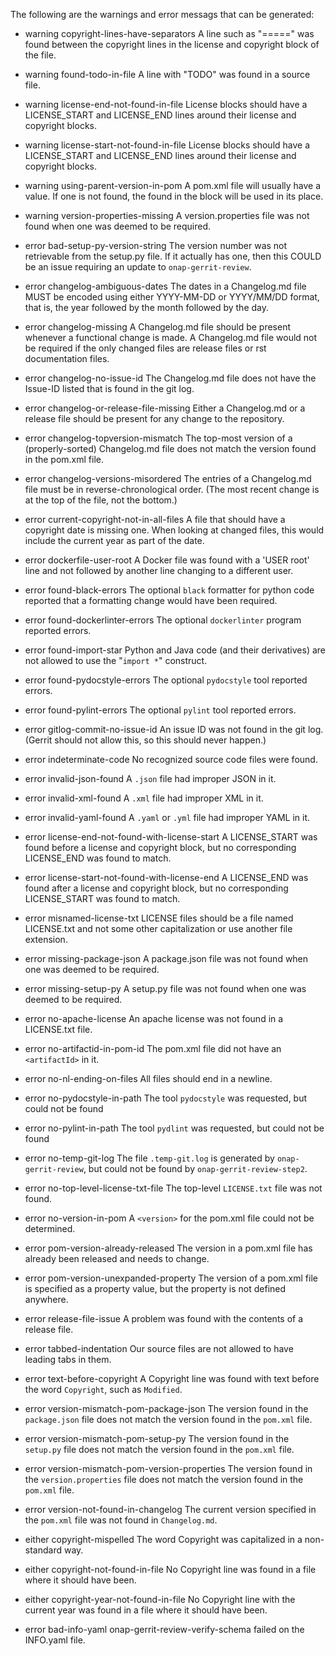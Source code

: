 The following are the warnings and error messags that can be generated:

* warning copyright-lines-have-separators
A line such as "=====" was found between the copyright lines in the
license and copyright block of the file.

* warning found-todo-in-file
A line with "TODO" was found in a source file.

* warning license-end-not-found-in-file
License blocks should have a LICENSE_START and LICENSE_END lines
around their license and copyright blocks.

* warning license-start-not-found-in-file
License blocks should have a LICENSE_START and LICENSE_END lines
around their license and copyright blocks.

* warning using-parent-version-in-pom
A pom.xml file will usually have a <version> value.
If one is not found, the <version> found in the <parent> block
will be used in its place.

* warning version-properties-missing
A version.properties file was not found when one was deemed to be required.

* error bad-setup-py-version-string
The version number was not retrievable from the setup.py file.
If it actually has one, then this COULD be an issue requiring an update to
`onap-gerrit-review`.

* error changelog-ambiguous-dates
The dates in a Changelog.md file MUST be encoded using either YYYY-MM-DD
or YYYY/MM/DD format, that is, the year followed by the month followed by the day.

* error changelog-missing
A Changelog.md file should be present whenever a functional change is made.
A Changelog.md file would not be required if the only changed files are
release files or rst documentation files.

* error changelog-no-issue-id
The Changelog.md file does not have the Issue-ID listed that is found in the
git log.

* error changelog-or-release-file-missing
Either a Changelog.md or a release file should be present for any change
to the repository.

* error changelog-topversion-mismatch
The top-most version of a (properly-sorted) Changelog.md file does not match
the version found in the pom.xml file.

* error changelog-versions-misordered
The entries of a Changelog.md file must be in reverse-chronological order.
(The most recent change is at the top of the file, not the bottom.)

* error current-copyright-not-in-all-files
A file that should have a copyright date is missing one.
When looking at changed files, this would include the current year as
part of the date.

* error dockerfile-user-root
A Docker file was found with a 'USER root' line and not followed by another
line changing to a different user.

* error found-black-errors
The  optional `black` formatter for python code reported that a formatting change would
have been required.

* error found-dockerlinter-errors
The optional `dockerlinter` program reported errors.

* error found-import-star
Python and Java code (and their derivatives) are not allowed to use the
"`import *`" construct.

* error found-pydocstyle-errors
The optional `pydocstyle` tool reported errors.

* error found-pylint-errors
The optional `pylint` tool reported errors.

* error gitlog-commit-no-issue-id
An issue ID was not found in the git log.
(Gerrit should not allow this, so this should never happen.)

* error indeterminate-code
No recognized source code files were found.

* error invalid-json-found
A `.json` file had improper JSON in it. 

* error invalid-xml-found
A `.xml` file had improper XML in it. 

* error invalid-yaml-found
A `.yaml` or `.yml` file had improper YAML in it. 

* error license-end-not-found-with-license-start
A LICENSE_START was found before a license and copyright block, but no
corresponding LICENSE_END was found to match.

* error license-start-not-found-with-license-end
A LICENSE_END was found after a license and copyright block, but no
corresponding LICENSE_START was found to match.

* error misnamed-license-txt
LICENSE files should be a file named LICENSE.txt and not some other
capitalization or use another file extension.

* error missing-package-json
A package.json file was not found when one was deemed to be required.

* error missing-setup-py
A setup.py file was not found when one was deemed to be required.

* error no-apache-license
An apache license was not found in a LICENSE.txt file.

* error no-artifactid-in-pom-id
The pom.xml file did not have an `<artifactId>` in it.

* error no-nl-ending-on-files
All files should end in a newline.

* error no-pydocstyle-in-path
The tool `pydocstyle` was requested, but could not be found

* error no-pylint-in-path
The tool `pydlint` was requested, but could not be found

* error no-temp-git-log
The file `.temp-git.log` is generated by `onap-gerrit-review`, but could
not be found by `onap-gerrit-review-step2`.

* error no-top-level-license-txt-file
The top-level `LICENSE.txt` file was not found.

* error no-version-in-pom
A `<version>` for the pom.xml file could not be determined.

* error pom-version-already-released
The version in a pom.xml file has already been released and needs to change.

* error pom-version-unexpanded-property
The version of a pom.xml file is specified as a property value, but the property
is not defined anywhere.

* error release-file-issue
A problem was found with the contents of a release file.

* error tabbed-indentation
Our source files are not allowed to have leading tabs in them.

* error text-before-copyright
A Copyright line was found with text before the word `Copyright`, such as `Modified`.

* error version-mismatch-pom-package-json
The version found in the `package.json` file does not match the version
found in the `pom.xml` file.

* error version-mismatch-pom-setup-py
The version found in the `setup.py` file does not match the version
found in the `pom.xml` file.

* error version-mismatch-pom-version-properties
The version found in the `version.properties` file does not match the version
found in the `pom.xml` file.

* error version-not-found-in-changelog
The current version specified in the `pom.xml` file was not found in `Changelog.md`.

* either copyright-mispelled
The word Copyright was capitalized in a non-standard way.

* either copyright-not-found-in-file
No Copyright line was found in a file where it should have been.

* either copyright-year-not-found-in-file
No Copyright line with the current year was found in a file where it should have been.

* error bad-info-yaml
onap-gerrit-review-verify-schema failed on the INFO.yaml file.
